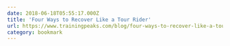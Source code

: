 ```yaml
---
date: 2018-06-18T05:55:17.000Z
title: 'Four Ways to Recover Like a Tour Rider'
url: https://www.trainingpeaks.com/blog/four-ways-to-recover-like-a-tour-rider/
category: bookmark
---
```

